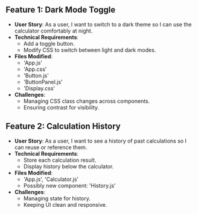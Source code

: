 ## Feature 1: Dark Mode Toggle

- **User Story**: As a user, I want to switch to a dark theme so I can use the calculator comfortably at night.
- **Technical Requirements**:
  - Add a toggle button.
  - Modify CSS to switch between light and dark modes.
- **Files Modified**:
  - 'App.js'
  - 'App.css'
  - 'Button.js' 
  - 'ButtonPanel.js' 
  - 'Display.css'
- **Challenges**:
  - Managing CSS class changes across components.
  - Ensuring contrast for visibility.

## Feature 2: Calculation History

- **User Story**: As a user, I want to see a history of past calculations so I can reuse or reference them.
- **Technical Requirements**:
  - Store each calculation result.
  - Display history below the calculator.
- **Files Modified**:
  - 'App.js', 'Calculator.js'
  - Possibly new component: 'History.js'
- **Challenges**:
  - Managing state for history.
  - Keeping UI clean and responsive.

